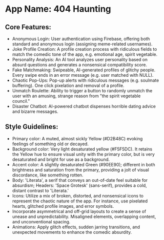 # **App Name**: 404 Haunting

## Core Features:

- Anonymous Login: User authentication using Firebase, offering both standard and anonymous login (assigning meme-related usernames).
- Joke Profile Creation: A profile creation process with ridiculous fields to match the comedic tone of the app, e.g. emotional age, spirit vegetable. 
- Personality Analysis: An AI tool analyzes user personality based on absurd questions and generates a nonsensical compatibility score.
- Fake Matchmaking: Swipeable, AI-generated profiles of glitchy people. Every swipe ends in an error message (e.g. user matched with NULL).
- Chaotic Pop-Ups: Pop-up alerts with ridiculous messages (e.g. soulmate buffering). One click pixelation and removal of a profile.
- Unmatch Roulette: Ability to trigger a button to randomly unmatch the user with an amusing, strange reason from "the spirit vegetable council."
- Disaster Chatbot: AI-powered chatbot dispenses horrible dating advice and bizarre messages.

## Style Guidelines:

- Primary color: A muted, almost sickly Yellow (#D2B48C) evoking feelings of something old or decayed.
- Background color: Very light desaturated yellow (#F5F5DC). It retains the Yellow hue to ensure visual unity with the primary color, but is very desaturated and bright for use as a background.
- Accent color: A slightly desaturated Green (#90EE90); different in both brightness and saturation from the primary, providing a jolt of visual discordance, like something rotten.
- Body: 'Literata', a serif that conveys an out-of-date feel suitable for absurdism; Headers: 'Space Grotesk' (sans-serif), provides a cold, distant contrast to 'Literata.'
- Icons: Utilize a mix of broken, distorted, and nonsensical icons to represent the chaotic nature of the app. For instance, use pixelated hearts, glitched profile images, and error symbols.
- Incorporate asymmetrical and off-grid layouts to create a sense of unease and unpredictability. Misaligned elements, overlapping content, and unconventional spacing.
- Animations: Apply glitch effects, sudden jarring transitions, and unexpected movements to enhance the comedic absurdity.